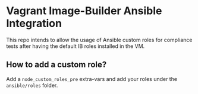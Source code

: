 # Vagrant Image-Builder Ansible Integration

This repo intends to allow the usage of Ansible custom roles for compliance tests
after having the default IB roles installed in the VM.

## How to add a custom role?


Add a `node_custom_roles_pre` extra-vars and add your roles under the `ansible/roles` folder.
